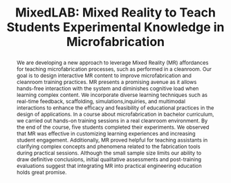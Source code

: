 ---
title: "MixedLAB: Mixed Reality to Teach Students Experimental Knowledge in Microfabrication"
categories:
  - Publications
tags:
  - Augmented reality
  - Engineering education
  - Interactive learning environments
  - Mixed reality
  - Microfabrication
  - Embodied learning
last_modified_at: 2024-09-10T10:21:00-01:00
venue: "The 52nd Annual Conference of the European Society for Engineering Education"
abstract: "We are developing a new approach to leverage Mixed Reality (MR) affordances for teaching microfabrication processes, such as performed in a cleanroom. Our goal is to design interactive MR content to improve microfabrication and cleanroom training practices. MR presents a promising avenue as it allows hands-free interaction with the system and diminishes cognitive load when learning complex content. We incorporate diverse learning techniques such as real-time feedback, scaffolding, simulations,inquiries, and multimodal interactions to enhance the efficacy and feasibility of educational practices in the design of applications. In a course about microfabrication in bachelor curriculum, we carried out hands-on training sessions in a real cleanroom environment. By the end of the course, five students completed their experiments. We observed that MR was effective in customizing learning experiences and increasing student engagement. Additionally, MR proved helpful for teaching assistants in clarifying complex concepts and phenomena related to the fabrication tools during practical sessions. Although the small sample size limits our ability to draw definitive conclusions, initial qualitative assessments and post-training evaluations suggest that integrating MR into practical engineering education holds great promise."
authors: "Qinglan Shan, Julia Chatain, Manu Kapur and Jürgen Brugger"
type: "InProceedings"
pdf: "https://www.conftool.net/sefi2024/index.php?page=browseSessions&print=export&ismobile=false&form_session=577&mode=table&presentations=show"
img: "/assets/img/publications/sefi/screenshot.jpg"
bib: "@InProceedings{Qinglan2024Mixedlab,<br />
  author    = {Qinglan Shan, Julia Chatain, Manu Kapur and Jürgen Brugger},<br />
  journal   = {The 52nd Annual Conference of the European Society for Engineering Education},<br />
  title     = {MixedLAB: Mixed Reality to Teach Students Experimental Knowledge in Microfabrication},<br />
  year      = {2024},<br />
  month     = Sep,<br />
}"
---